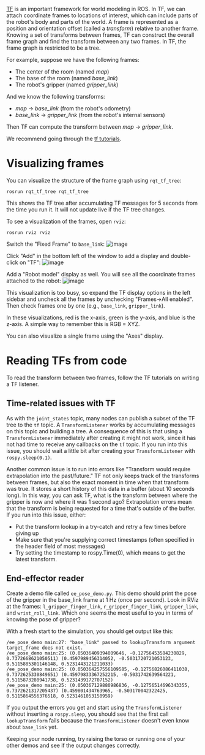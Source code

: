 [TF](http://wiki.ros.org/tf) is an important framework for world modeling in ROS.
In TF, we can attach coordinate frames to locations of interest, which can include parts of the robot's body and parts of the world.
A frame is represented as a position and orientation offset (called a *transform*) relative to another frame.
Knowing a set of transforms between frames, TF can construct the overall frame graph and find the transform between any two frames.
In TF, the frame graph is restricted to be a tree.

For example, suppose we have the following frames:
* The center of the room (named *map*)
* The base of the room (named *base_link*)
* The robot's gripper (named *gripper_link*)

And we know the following transforms:
* *map* -> *base_link* (from the robot's odometry)
* *base_link* -> *gripper_link* (from the robot's internal sensors)

Then TF can compute the transform between *map* -> *gripper_link*.

We recommend going through the [tf tutorials](http://wiki.ros.org/tf/Tutorials).

# Visualizing frames
You can visualize the structure of the frame graph using `rqt_tf_tree`:
```
rosrun rqt_tf_tree rqt_tf_tree
```
This shows the TF tree after accumulating TF messages for 5 seconds from the time you run it.
It will not update live if the TF tree changes.

To see a visualization of the frames, open `rviz`:
```
rosrun rviz rviz
```

Switch the "Fixed Frame" to `base_link`:
![image](https://cloud.githubusercontent.com/assets/1175286/24841887/800800c4-1d43-11e7-9ed2-2e1bffd18e83.png)

Click "Add" in the bottom left of the window to add a display and double-click on "TF":
![image](https://cloud.githubusercontent.com/assets/1175286/24841988/1dbaada2-1d45-11e7-9b47-e26f3923a411.png)

Add a "Robot model" display as well.
You will see all the coordinate frames attached to the robot:
![image](https://cloud.githubusercontent.com/assets/1175286/24842000/4aa9726c-1d45-11e7-806f-a5722fa80de3.png)

This visualization is too busy, so expand the TF display options in the left sidebar and uncheck all the frames by unchecking "Frames->All enabled". Then check frames one by one (e.g., `base_link`, `gripper_link`).

In these visualizations, red is the x-axis, green is the y-axis, and blue is the z-axis.
A simple way to remember this is RGB = XYZ.

You can also visualize a single frame using the "Axes" display.

# Reading TFs from code
To read the transform between two frames, follow the TF tutorials on writing a TF listener.

## Time-related issues with TF
As with the `joint_states` topic, many nodes can publish a subset of the TF tree to the `tf` topic.
A `TransformListener` works by accumulating messages on this topic and building a tree.
A consequence of this is that using a `TransformListener` immediately after creating it might not work, since it has not had time to receive any callbacks on the `tf` topic.
If you run into this issue, you should wait a little bit after creating your `TransformListener` with `rospy.sleep(0.1)`.

Another common issue is to run into errors like "Transform would require extrapolation into the past/future."
TF not only keeps track of the transforms between frames, but also the exact moment in time when that transform was true.
It stores a short history of this data in a buffer (about 10 seconds long).
In this way, you can ask TF, what is the transform between where the gripper is now and where it was 1 second ago?
Extrapolation errors mean that the transform is being requested for a time that's outside of the buffer.
If you run into this issue, either:
- Put the transform lookup in a try-catch and retry a few times before giving up
- Make sure that you're supplying correct timestamps (often specified in the header field of most messages)
- Try setting the timestamp to rospy.Time(0), which means to get the latest transform.

## End-effector reader
Create a demo file called `ee_pose_demo.py`.
This demo should print the pose of the gripper in the base_link frame at 1 Hz (once per second).
Look in RViz at the frames: `l_gripper_finger_link`, `r_gripper_finger_link`, `gripper_link`, and `wrist_roll_link`. Which one seems the most useful to you in terms of knowing the pose of gripper?

With a fresh start to the simulation, you should get output like this:
```
/ee_pose_demo main:27: "base_link" passed to lookupTransform argument target_frame does not exist. 
/ee_pose_demo main:25: (0.05036409394009646, -0.12756453584230829, 0.7372668621050511) (0.4597989456314052, -0.5031720721053123, 0.5115885301146148, 0.5231443121211033)
/ee_pose_demo main:25: (0.050364257556109585, -0.12756826086411038, 0.7372625330849651) (0.45979833367252215, -0.5031742639564221, 0.5115873280941738, 0.5231439172707152)
/ee_pose_demo main:25: (0.050367129880986836, -0.12756514696343355, 0.7372621317205437) (0.459801434763965, -0.503170042322425, 0.5115864556376518, 0.5231461053150959)
```

If you output the errors you get and start using the `TransformListener` without inserting a `rospy.sleep`, you should see that the first call `lookupTransform` fails because the `TransformListener` doesn't even know about `base_link` yet.

Keeping your node running, try raising the torso or running one of your other demos and see if the output changes correctly.